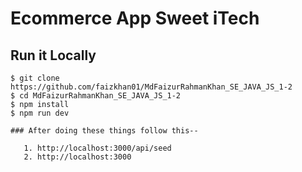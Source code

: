 # Ecommerce App Sweet iTech

## Run it Locally

```
$ git clone https://github.com/faizkhan01/MdFaizurRahmanKhan_SE_JAVA_JS_1-2
$ cd MdFaizurRahmanKhan_SE_JAVA_JS_1-2
$ npm install
$ npm run dev

### After doing these things follow this--

   1. http://localhost:3000/api/seed
   2. http://localhost:3000

```
